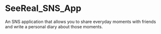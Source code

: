 # SeeReal_SNS_App
An SNS application that allows you to share everyday moments with friends and write a personal diary about those moments.
